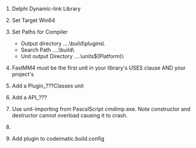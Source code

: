 1. Delphi  Dynamic-link Library
2. Set Target Win64
3. Set Paths for Compiler
     * Output directory ..\..\build\plugins\
     * Search Path ..\..\build\
     * Unit output Directory ..\..\units\$(Platform)\
4. FastMM4 must be the first unit in your library's USES clause AND your project's 
5. Add a Plugin_???Classes unit
6. Add a API_???
7. Use unit-importing from PascslScript cmdimp.exe. Note constructor and destructor cannot overload causing it to crash. 
8. 





5. Add plugin to codeimatic.build.config

    